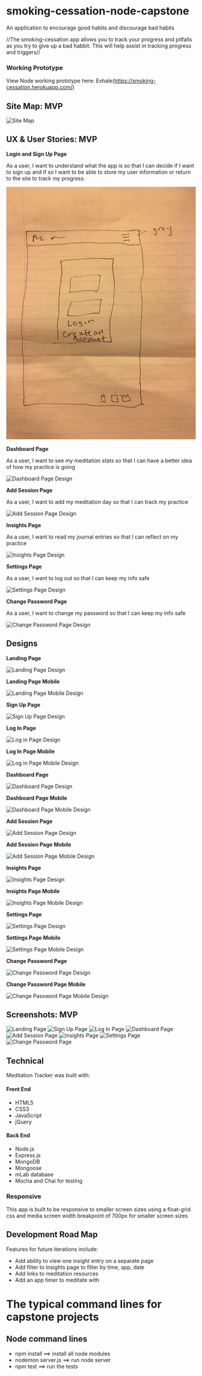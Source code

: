 # smoking-cessation-node-capstone
An application to encourage good habits and discourage bad habits

//The smoking-cessation app allows you to track your progress and pitfalls as you try to give up a bad habbit. This will help assist in tracking progress and triggers//

### Working Prototype

View Node working prototype here: Exhale(https://smoking-cessation.herokuapp.com/)

## Site Map: MVP

![Site Map](/screenshots/designs/site-map.png)


## UX & User Stories: MVP

**Login and Sign Up Page**

As a user, I want to understand what the app is so that I can decide if I want to sign up
and if so I want to be able to store my user information or return to the site to track my progress.

![Log in Page Design](/screenshots/login.png)

**Dashboard Page**

As a user, I want to see my meditation stats so that I can have a better idea of how my practice is going

![Dashboard Page Design](/screenshots/wireframes/dashboard.png)

**Add Session Page**

As a user, I want to add my meditation day so that I can track my practice

![Add Session Page Design](/screenshots/wireframes/add-session.png)

**Insights Page**

As a user, I want to read my journal entries so that I can reflect on my practice

![Insights Page Design](/screenshots/wireframes/insights.png)

**Settings Page**

As a user, I want to log out so that I can keep my info safe

![Settings Page Design](/screenshots/wireframes/settings.png)

**Change Password Page**

As a user, I want to change my password so that I can keep my info safe

![Change Password Page Design](/screenshots/wireframes/change-pw.png)


## Designs

**Landing Page**

![Landing Page Design](/screenshots/designs/landing.png)

**Landing Page Mobile**

![Landing Page Mobile Design](/screenshots/designs/landing-mobile.png)

**Sign Up Page**

![Sign Up Page Design](/screenshots/designs/sign-up.png)

**Log In Page**

![Log in Page Design](/screenshots/designs/log-in.png)

**Log In Page Mobile**

![Log in Page Mobile Design](/screenshots/designs/log-in-mobile.png)

**Dashboard Page**

![Dashboard Page Design](/screenshots/designs/dashboard.png)

**Dashboard Page Mobile**

![Dashboard Page Mobile Design](/screenshots/designs/dashboard-mobile.png)

**Add Session Page**

![Add Session Page Design](/screenshots/designs/add-session.png)

**Add Session Page Mobile**

![Add Session Page Mobile Design](/screenshots/designs/add-session-mobile.png)

**Insights Page**

![Insights Page Design](/screenshots/designs/insights.png)

**Insights Page Mobile**

![Insights Page Mobile Design](/screenshots/designs/insights-mobile.png)

**Settings Page**

![Settings Page Design](/screenshots/designs/settings.png)

**Settings Page Mobile**

![Settings Page Mobile Design](/screenshots/designs/settings-mobile.png)

**Change Password Page**

![Change Password Page Design](/screenshots/designs/change-pw.png)

**Change Password Page Mobile**

![Change Password Page Mobile Design](/screenshots/designs/change-pw-mobile.png)


## Screenshots: MVP

![Landing Page](/screenshots/landing-page.png)
![Sign Up Page](/screenshots/sign-up.png)
![Log In Page](/screenshots/log-in.png)
![Dashboard Page](/screenshots/dashboard-page.png)
![Add Session Page](/screenshots/add-session.png)
![Insights Page](/screenshots/insights.png)
![Settings Page](/screenshots/settings-dropdown.png)
![Change Password Page](/screenshots/change-pw.png)



## Technical

Meditation Tracker was built with:

#### Front End

* HTML5
* CSS3
* JavaScript
* jQuery

#### Back End

* Node.js
* Express.js
* MongoDB
* Mongoose
* mLab database
* Mocha and Chai for testing


### Responsive
This app is built to be responsive to smaller screen sizes using a float-grid css and media screen width breakpoint of 700px for smaller screen sizes



## Development Road Map
Features for future iterations include:
- Add ability to view one insight entry on a separate page
- Add filter to Insights page to filter by time, app, date
- Add links to meditation resources
- Add an app timer to meditate with


#  The typical command lines for capstone projects

## Node command lines
* npm install ==> install all node modules
* nodemon server.js ==> run node server
* npm test ==> run the tests


